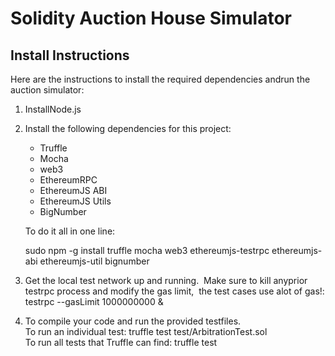 # Solidity Auction House Simulator

## Install Instructions

Here​​ are​ t​he ​​instructions ​​to ​​install ​​the​ ​required​​ dependencies ​​and ​​run ​​the auction simulator:

1. Install​​​Node.js

2. Install​​ the​ ​following ​​dependencies ​​for​ ​this​​ project:  
    * Truffle
    * Mocha
    * web3
    * Ethereum​​RPC
    * EthereumJS​​ ABI
    * EthereumJS ​​Utils
    * BigNumber

    To​​ do​​ it​​ all ​​in ​​one ​​line:

    sudo ​​npm​ ​-g ​​install ​​truffle ​​mocha ​​web3​​ ethereumjs-testrpc ethereumjs-abi​​ ethereumjs-util​​ bignumber
3. Get​​ the ​​local​​ test ​​network ​​up​​ and ​​running.  ​
   ​Make ​​sure ​​to ​​kill ​​any ​​prior ​​testrpc ​​process ​​and modify ​​the ​​gas limit, ​​ the ​​test​ ​cases ​​use​ ​a​​ lot ​​of ​​gas!: testrpc​​ --gasLimit ​​1000000000 ​​&

4. To ​​compile ​​your ​​code ​​and ​​run​ ​the ​​provided​​ test​​files.  
   ​​To​​ run ​​an​​ individual ​​test: truffle​​ test ​​test/ArbitrationTest.sol  
   To​ ​run ​​all​​ tests​ ​that​​ Truffle​​ can​​ find: truffle ​​test  

